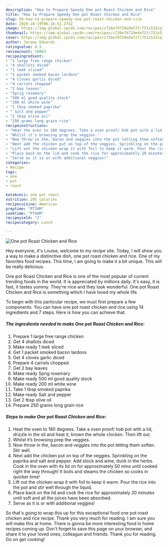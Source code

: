 ```yaml
---
description: "How to Prepare Speedy One pot Roast Chicken and Rice"
title: "How to Prepare Speedy One pot Roast Chicken and Rice"
slug: 56-how-to-prepare-speedy-one-pot-roast-chicken-and-rice
date: 2020-10-19T06:18:51.275Z
image: https://img-global.cpcdn.com/recipes/c726e7d729edaf2f/751x532cq70/one-pot-roast-chicken-and-rice-recipe-main-photo.jpg
thumbnail: https://img-global.cpcdn.com/recipes/c726e7d729edaf2f/751x532cq70/one-pot-roast-chicken-and-rice-recipe-main-photo.jpg
cover: https://img-global.cpcdn.com/recipes/c726e7d729edaf2f/751x532cq70/one-pot-roast-chicken-and-rice-recipe-main-photo.jpg
author: Jeremy Edwards
ratingvalue: 4.5
reviewcount: 18863
recipeingredient:
- "1 large free range chicken"
- "4 shallots diced"
- "1 leek sliced"
- "1 packet smoked bacon lardons"
- "4 cloves garlic diced"
- "4 carrots chopped"
- "2 bay leaves"
- "Sprig rosemary"
- "500 ml good quality stock"
- "200 ml white wine"
- "1 tbsp smoked paprika"
- " Salt and pepper"
- "2 tbsp olive oil"
- "250 grams long grain rice"
recipeinstructions:
- "Heat the oven to 180 degrees. Take a oven proof/ hob pot with a lid, drizzle in the oil and heat it, brown the whole chicken. Then lift out."
- "Whilst it’s browsing prep the veggies."
- "Now throw in the, bacon and veggies into the pot letting them soften. Stir well."
- "Next add the chicken put on top of the veggies. Sprinkling on the paprika and salt and pepper. Add stock and wine, dunk in the herbs. Cook in the oven with its lid on for approximately 50 mins until cooked right the way through! It boils and steams the chicken so cooks in quicker time!"
- "Lift out the chicken wrap it with foil to keep it warm. Pour the rice into the pot and stir well through the liquid."
- "Place back on the lid and cook the rice for approximately 20 minutes until soft and all the juices have been absorbed."
- "Serve as it is or with additional veggies!"
categories:
- Recipe
tags:
- one
- pot
- roast

katakunci: one pot roast 
nutrition: 295 calories
recipecuisine: American
preptime: "PT34M"
cooktime: "PT40M"
recipeyield: "2"
recipecategory: Lunch

---
```



![One pot Roast Chicken and Rice](https://img-global.cpcdn.com/recipes/c726e7d729edaf2f/751x532cq70/one-pot-roast-chicken-and-rice-recipe-main-photo.jpg)

Hey everyone, it's Louise, welcome to my recipe site. Today, I will show you a way to make a distinctive dish, one pot roast chicken and rice. One of my favorites food recipes. This time, I am going to make it a bit unique. This will be really delicious.



One pot Roast Chicken and Rice is one of the most popular of current trending foods in the world. It is appreciated by millions daily. It's easy, it is fast, it tastes yummy. They're nice and they look wonderful. One pot Roast Chicken and Rice is something which I have loved my whole life.


To begin with this particular recipe, we must first prepare a few components. You can have one pot roast chicken and rice using 14 ingredients and 7 steps. Here is how you can achieve that.

<!--inarticleads1-->

##### The ingredients needed to make One pot Roast Chicken and Rice:

1. Prepare 1 large free range chicken
1. Get 4 shallots diced
1. Make ready 1 leek sliced
1. Get 1 packet smoked bacon lardons
1. Get 4 cloves garlic diced
1. Prepare 4 carrots chopped
1. Get 2 bay leaves
1. Make ready Sprig rosemary
1. Make ready 500 ml good quality stock
1. Make ready 200 ml white wine
1. Take 1 tbsp smoked paprika
1. Make ready  Salt and pepper
1. Get 2 tbsp olive oil
1. Prepare 250 grams long grain rice




<!--inarticleads2-->

##### Steps to make One pot Roast Chicken and Rice:

1. Heat the oven to 180 degrees. Take a oven proof/ hob pot with a lid, drizzle in the oil and heat it, brown the whole chicken. Then lift out.
1. Whilst it’s browsing prep the veggies.
1. Now throw in the, bacon and veggies into the pot letting them soften. Stir well.
1. Next add the chicken put on top of the veggies. Sprinkling on the paprika and salt and pepper. Add stock and wine, dunk in the herbs. Cook in the oven with its lid on for approximately 50 mins until cooked right the way through! It boils and steams the chicken so cooks in quicker time!
1. Lift out the chicken wrap it with foil to keep it warm. Pour the rice into the pot and stir well through the liquid.
1. Place back on the lid and cook the rice for approximately 20 minutes until soft and all the juices have been absorbed.
1. Serve as it is or with additional veggies!




So that's going to wrap this up for this exceptional food one pot roast chicken and rice recipe. Thank you very much for reading. I am sure you will make this at home. There is gonna be more interesting food in home recipes coming up. Don't forget to save this page on your browser, and share it to your loved ones, colleague and friends. Thank you for reading. Go on get cooking!
